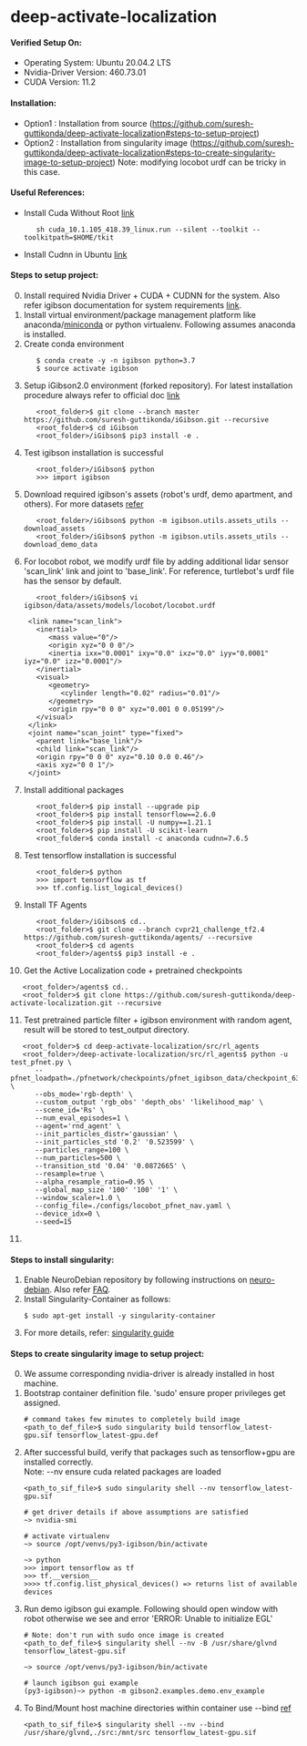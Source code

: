 # deep-activate-localization

#### Verified Setup On:
* Operating System: Ubuntu 20.04.2 LTS
* Nvidia-Driver Version: 460.73.01
* CUDA Version: 11.2

#### Installation:
- Option1 : Installation from source (https://github.com/suresh-guttikonda/deep-activate-localization#steps-to-setup-project)
- Option2 : Installation from singularity image (https://github.com/suresh-guttikonda/deep-activate-localization#steps-to-create-singularity-image-to-setup-project) Note: modifying locobot urdf can be tricky in this case.

#### Useful References:
- Install Cuda Without Root [link](https://stackoverflow.com/questions/39379792/install-cuda-without-root)
   ```
      sh cuda_10.1.105_418.39_linux.run --silent --toolkit --toolkitpath=$HOME/tkit
   ```
- Install Cudnn in Ubuntu [link](https://askubuntu.com/questions/1230645/when-is-cuda-gonna-be-released-for-ubuntu-20-04)


#### Steps to setup project:
0. Install required Nvidia Driver + CUDA + CUDNN for the system. Also refer igibson documentation for system requirements [link](http://svl.stanford.edu/igibson/docs/installation.html).
1. Install virtual environment/package management platform like anaconda/[miniconda](https://docs.conda.io/en/latest/miniconda.html) or python virtualenv. Following assumes anaconda is installed.
2. Create conda environment
   ```
      $ conda create -y -n igibson python=3.7
      $ source activate igibson
    ```
3. Setup iGibson2.0 environment (forked repository). For latest installation procedure always refer to official doc [link](http://svl.stanford.edu/igibson/docs/installation.html)
   ```
      <root_folder>$ git clone --branch master https://github.com/suresh-guttikonda/iGibson.git --recursive
      <root_folder>$ cd iGibson
      <root_folder>/iGibson$ pip3 install -e .
   ```
4. Test igibson installation is successful
   ```
      <root_folder>/iGibson$ python
      >>> import igibson
   ```
5. Download required igibson's assets (robot's urdf, demo apartment, and others). For more datasets [refer](http://svl.stanford.edu/igibson/docs/dataset.html)
   ```
      <root_folder>/iGibson$ python -m igibson.utils.assets_utils --download_assets
      <root_folder>/iGibson$ python -m igibson.utils.assets_utils --download_demo_data
   ```
6. For locobot robot, we modify urdf file by adding additional lidar sensor 'scan_link' link and joint to 'base_link'. For reference, turtlebot's urdf file has the sensor by default.
   ```
      <root_folder>/iGibson$ vi igibson/data/assets/models/locobot/locobot.urdf
    
    <link name="scan_link">
      <inertial>
         <mass value="0"/>
         <origin xyz="0 0 0"/>
         <inertia ixx="0.0001" ixy="0.0" ixz="0.0" iyy="0.0001" iyz="0.0" izz="0.0001"/>
      </inertial>
      <visual>
         <geometry>
            <cylinder length="0.02" radius="0.01"/>
         </geometry>
         <origin rpy="0 0 0" xyz="0.001 0 0.05199"/>
      </visual>
    </link>
    <joint name="scan_joint" type="fixed">
      <parent link="base_link"/>
      <child link="scan_link"/>
      <origin rpy="0 0 0" xyz="0.10 0.0 0.46"/>
      <axis xyz="0 0 1"/>
    </joint>
   ```
7. Install additional packages
   ```
      <root_folder>$ pip install --upgrade pip
      <root_folder>$ pip install tensorflow==2.6.0
      <root_folder>$ pip install -U numpy==1.21.1
      <root_folder>$ pip install -U scikit-learn
      <root_folder>$ conda install -c anaconda cudnn=7.6.5
   ```
8. Test tensorflow installation is successful
   ```
      <root_folder>$ python
      >>> import tensorflow as tf
      >>> tf.config.list_logical_devices()
   ```
9. Install TF Agents
   ```
      <root_folder>/iGibson$ cd..
      <root_folder>$ git clone --branch cvpr21_challenge_tf2.4 https://github.com/suresh-guttikonda/agents/ --recursive
      <root_folder>$ cd agents
      <root_folder>/agents$ pip3 install -e .
   ```
10. Get the Active Localization code + pretrained checkpoints
   ```
      <root_folder>/agents$ cd..
      <root_folder>$ git clone https://github.com/suresh-guttikonda/deep-activate-localization.git --recursive
   ```
11. Test pretrained particle filter + igibson environment with random agent, result will be stored to test_output directory.
   ```
      <root_folder>$ cd deep-activate-localization/src/rl_agents
      <root_folder>/deep-activate-localization/src/rl_agents$ python -u test_pfnet.py \
         --pfnet_loadpath=./pfnetwork/checkpoints/pfnet_igibson_data/checkpoint_63_0.136/pfnet_checkpoint \
         --obs_mode='rgb-depth' \
         --custom_output 'rgb_obs' 'depth_obs' 'likelihood_map' \
         --scene_id='Rs' \
         --num_eval_episodes=1 \
         --agent='rnd_agent' \
         --init_particles_distr='gaussian' \
         --init_particles_std '0.2' '0.523599' \
         --particles_range=100 \
         --num_particles=500 \
         --transition_std '0.04' '0.0872665' \
         --resample=true \
         --alpha_resample_ratio=0.95 \
         --global_map_size '100' '100' '1' \
         --window_scaler=1.0 \
         --config_file=./configs/locobot_pfnet_nav.yaml \
         --device_idx=0 \
         --seed=15
   ```
11. 

#### Steps to install singularity:
1. Enable NeuroDebian repository by following instructions on [neuro-debian](http://neuro.debian.net/). Also refer [FAQ](http://neuro.debian.net/faq.html).
2. Install Singularity-Container as follows:
   ```
   $ sudo apt-get install -y singularity-container
   ```
3. For more details, refer: [singularity guide](https://sylabs.io/guides/3.7/user-guide/index.html)

#### Steps to create singularity image to setup project:
0. We assume corresponding nvidia-driver is already installed in host machine.
1. Bootstrap container definition file. 'sudo' ensure proper privileges get assigned.
    ```
    # command takes few minutes to completely build image
    <path_to_def_file>$ sudo singularity build tensorflow_latest-gpu.sif tensorflow_latest-gpu.def
    ```
2. After successful build, verify that packages such as tensorflow+gpu are installed correctly.\
    Note: --nv ensure cuda related packages are loaded
    ```
    <path_to_sif_file>$ sudo singularity shell --nv tensorflow_latest-gpu.sif
    
    # get driver details if above assumptions are satisfied
    ~> nvidia-smi
    
    # activate virtualenv
    ~> source /opt/venvs/py3-igibson/bin/activate
    
    ~> python
    >>> import tensorflow as tf
    >>> tf.__version__
    >>>> tf.config.list_physical_devices() => returns list of available devices
    ```
3. Run demo igibson gui example. Following should open window with robot otherwise we see and error 'ERROR: Unable to initialize EGL'
    ```
    # Note: don't run with sudo once image is created
    <path_to_def_file>$ singularity shell --nv -B /usr/share/glvnd tensorflow_latest-gpu.sif
    
    ~> source /opt/venvs/py3-igibson/bin/activate
    
    # launch igibson gui example
    (py3-igibson)~> python -m gibson2.examples.demo.env_example
    ```
4. To Bind/Mount host machine directories within container use --bind [ref](https://sylabs.io/guides/3.0/user-guide/bind_paths_and_mounts.html)
    ```
    <path_to_sif_file>$ singularity shell --nv --bind /usr/share/glvnd,./src:/mnt/src tensorflow_latest-gpu.sif
    ```
